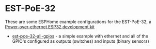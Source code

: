 # EST-PoE-32
These are some ESPHome example configurations for the EST-PoE-32, a [Power-over-ethernet ESP32 development kit](https://shop.everythingsmart.io/products/est-poe-32-esp32-poe-development-board)

* [est-poe-32-all-gpios](est-poe-32-all-gpios.yaml) - a simple example with ethernet and all of the GPIO's configured as outputs (switches) and inputs (binary sensors)